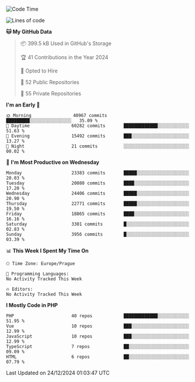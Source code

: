 <!--START_SECTION:waka-->
![Code Time](http://img.shields.io/badge/Code%20Time-1%2C583%20hrs%2058%20mins-blue)

![Lines of code](https://img.shields.io/badge/From%20Hello%20World%20I%27ve%20Written-36.0%20million%20lines%20of%20code-blue)

**🐱 My GitHub Data** 

> 📦 399.5 kB Used in GitHub's Storage 
 > 
> 🏆 41 Contributions in the Year 2024
 > 
> 💼 Opted to Hire
 > 
> 📜 52 Public Repositories 
 > 
> 🔑 55 Private Repositories 
 > 
**I'm an Early 🐤** 

```text
🌞 Morning                40967 commits       █████████░░░░░░░░░░░░░░░░   35.09 % 
🌆 Daytime                60282 commits       █████████████░░░░░░░░░░░░   51.63 % 
🌃 Evening                15492 commits       ███░░░░░░░░░░░░░░░░░░░░░░   13.27 % 
🌙 Night                  21 commits          ░░░░░░░░░░░░░░░░░░░░░░░░░   00.02 % 
```
📅 **I'm Most Productive on Wednesday** 

```text
Monday                   23383 commits       █████░░░░░░░░░░░░░░░░░░░░   20.03 % 
Tuesday                  20080 commits       ████░░░░░░░░░░░░░░░░░░░░░   17.20 % 
Wednesday                24406 commits       █████░░░░░░░░░░░░░░░░░░░░   20.90 % 
Thursday                 22771 commits       █████░░░░░░░░░░░░░░░░░░░░   19.50 % 
Friday                   18865 commits       ████░░░░░░░░░░░░░░░░░░░░░   16.16 % 
Saturday                 3301 commits        █░░░░░░░░░░░░░░░░░░░░░░░░   02.83 % 
Sunday                   3956 commits        █░░░░░░░░░░░░░░░░░░░░░░░░   03.39 % 
```


📊 **This Week I Spent My Time On** 

```text
🕑︎ Time Zone: Europe/Prague

💬 Programming Languages: 
No Activity Tracked This Week

🔥 Editors: 
No Activity Tracked This Week
```

**I Mostly Code in PHP** 

```text
PHP                      40 repos            █████████████░░░░░░░░░░░░   51.95 % 
Vue                      10 repos            ███░░░░░░░░░░░░░░░░░░░░░░   12.99 % 
JavaScript               10 repos            ███░░░░░░░░░░░░░░░░░░░░░░   12.99 % 
TypeScript               7 repos             ██░░░░░░░░░░░░░░░░░░░░░░░   09.09 % 
HTML                     6 repos             ██░░░░░░░░░░░░░░░░░░░░░░░   07.79 % 
```




 Last Updated on 24/12/2024 01:03:47 UTC
<!--END_SECTION:waka-->
<!--
**AlexKratky/AlexKratky** is a ✨ _special_ ✨ repository because its `README.md` (this file) appears on your GitHub profile.

Here are some ideas to get you started:

- 🔭 I’m currently working on ...
- 🌱 I’m currently learning ...
- 👯 I’m looking to collaborate on ...
- 🤔 I’m looking for help with ...
- 💬 Ask me about ...
- 📫 How to reach me: ...
- 😄 Pronouns: ...
- ⚡ Fun fact: ...
-->
